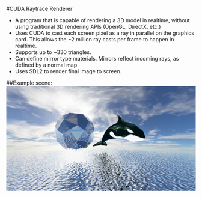 #CUDA Raytrace Renderer

* A program that is capable of rendering a 3D model in realtime, without using traditional 3D rendering APIs (OpenGL, DirectX, etc.)
* Uses CUDA to cast each screen pixel as a ray in parallel on the graphics card. This allows the ~2 million ray casts per frame to happen in realtime.
* Supports up to ~330 triangles.
* Can define mirror type materials. Mirrors reflect incoming rays, as defined by a normal map.
* Uses SDL2 to render final image to screen.

##Example scene:
![Orca over ocean](https://github.com/TurtleMan64/CudaRaytraceRenderer/blob/main/Example.png?raw=true)
